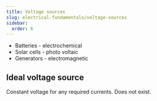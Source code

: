 ```yaml
---
title: Voltage sources
slug: electrical-fundamentals/voltage-sources
sidebar:
  order: 6
---
```


- Batteries - electrochemical
- Solar cells - photo voltaic
- Generators - electromagnetic

## Ideal voltage source

Constant voltage for any required currents. Does not exist.
